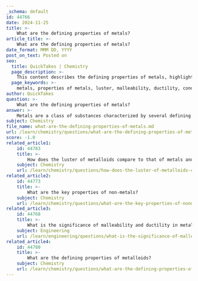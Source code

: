 ```yaml
---
_schema: default
id: 44766
date: 2024-11-25
title: >-
    What are the defining properties of metals?
article_title: >-
    What are the defining properties of metals?
date_format: MMM DD, YYYY
post_on_text: Posted on
seo:
  title: QuickTakes | Chemistry
  page_description: >-
    This content describes the defining properties of metals, highlighting their physical and chemical characteristics and their significance in industrial applications.
  page_keywords: >-
    metals, properties of metals, luster, malleability, ductility, conductivity, strength, high density, chemical reactivity, thermal conductivity
author: QuickTakes
question: >-
    What are the defining properties of metals?
answer: >-
    Metals are a class of substances characterized by several defining properties that distinguish them from non-metals and metalloids. Here are the key properties of metals:\n\n1. **Luster**: Metals typically have a shiny appearance when cut, scratched, or polished. This reflective quality is due to their ability to reflect light effectively.\n\n2. **Malleability**: Metals are malleable, meaning they can be easily bent, shaped, or hammered into thin sheets without breaking. This property allows for the creation of various metal forms and structures.\n\n3. **Ductility**: Metals can be drawn into wires without breaking, which is a crucial property for many applications, such as electrical wiring.\n\n4. **Conductivity**: Metals are excellent conductors of both electricity and heat. This high conductivity is due to the presence of free-moving electrons within the metal structure.\n\n5. **Strength**: Metals are generally strong and can withstand significant stress and strain. This strength varies among different metals, with some being more suitable for construction and engineering applications.\n\n6. **High Density**: Most metals have a high density, which contributes to their strength and durability.\n\n7. **Chemical Reactivity**: Metals tend to lose electrons and form positive ions during chemical reactions. They often react with oxygen to form metal oxides, which are typically basic in nature.\n\n8. **Thermal Conductivity**: Metals can efficiently transfer heat, making them ideal for applications that require heat exchange.\n\nApproximately three-quarters of all known chemical elements are metals, with common examples including aluminum, iron, calcium, sodium, potassium, and magnesium. These properties make metals essential in various industrial applications, from construction to electronics.
subject: Chemistry
file_name: what-are-the-defining-properties-of-metals.md
url: /learn/chemistry/questions/what-are-the-defining-properties-of-metals
score: -1.0
related_article1:
    id: 44783
    title: >-
        How does the luster of metalloids compare to that of metals and non-metals?
    subject: Chemistry
    url: /learn/chemistry/questions/how-does-the-luster-of-metalloids-compare-to-that-of-metals-and-nonmetals
related_article2:
    id: 44773
    title: >-
        What are the key properties of non-metals?
    subject: Chemistry
    url: /learn/chemistry/questions/what-are-the-key-properties-of-nonmetals
related_article3:
    id: 44768
    title: >-
        What is the significance of malleability and ductility in metals?
    subject: Engineering
    url: /learn/engineering/questions/what-is-the-significance-of-malleability-and-ductility-in-metals
related_article4:
    id: 44780
    title: >-
        What are the defining properties of metalloids?
    subject: Chemistry
    url: /learn/chemistry/questions/what-are-the-defining-properties-of-metalloids
---
```


&nbsp;